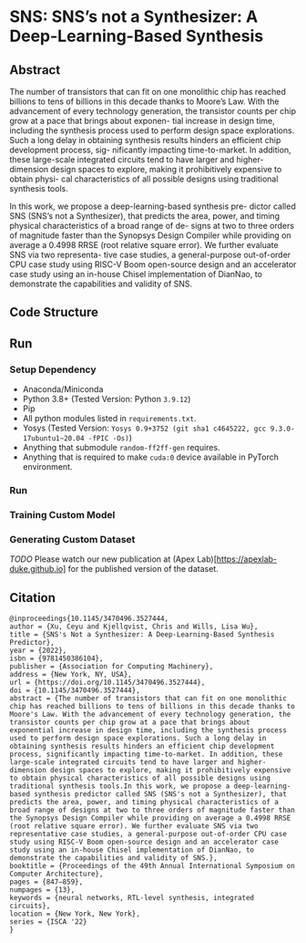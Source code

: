 # SNS: SNS’s not a Synthesizer: A Deep-Learning-Based Synthesis
## Abstract
The number of transistors that can fit on one monolithic chip has reached billions to tens of billions in this decade thanks to Moore’s Law. With the advancement of every technology generation, the transistor counts per chip grow at a pace that brings about exponen- tial increase in design time, including the synthesis process used to perform design space explorations. Such a long delay in obtaining synthesis results hinders an efficient chip development process, sig- nificantly impacting time-to-market. In addition, these large-scale integrated circuits tend to have larger and higher-dimension design spaces to explore, making it prohibitively expensive to obtain physi- cal characteristics of all possible designs using traditional synthesis tools.

In this work, we propose a deep-learning-based synthesis pre- dictor called SNS (SNS’s not a Synthesizer), that predicts the area, power, and timing physical characteristics of a broad range of de- signs at two to three orders of magnitude faster than the Synopsys Design Compiler while providing on average a 0.4998 RRSE (root relative square error). We further evaluate SNS via two representa- tive case studies, a general-purpose out-of-order CPU case study using RISC-V Boom open-source design and an accelerator case study using an in-house Chisel implementation of DianNao, to demonstrate the capabilities and validity of SNS.

## Code Structure


## Run
### Setup Dependency
* Anaconda/Miniconda
* Python 3.8+ (Tested Version: Python `3.9.12`)
* Pip
* All python modules listed in `requirements.txt`.
* Yosys (Tested Version: `Yosys 0.9+3752 (git sha1 c4645222, gcc 9.3.0-17ubuntu1~20.04 -fPIC -Os)`)
* Anything that submodule `random-ff2ff-gen` requires. 
* Anything that is required to make `cuda:0` device available in PyTorch environment.

### Run
### Training Custom Model

### Generating Custom Dataset
*TODO*
Please watch our new publication at (Apex Lab)[https://apexlab-duke.github.io] for the published version of the dataset.

## Citation
```
@inproceedings{10.1145/3470496.3527444,
author = {Xu, Ceyu and Kjellqvist, Chris and Wills, Lisa Wu},
title = {SNS's Not a Synthesizer: A Deep-Learning-Based Synthesis Predictor},
year = {2022},
isbn = {9781450386104},
publisher = {Association for Computing Machinery},
address = {New York, NY, USA},
url = {https://doi.org/10.1145/3470496.3527444},
doi = {10.1145/3470496.3527444},
abstract = {The number of transistors that can fit on one monolithic chip has reached billions to tens of billions in this decade thanks to Moore's Law. With the advancement of every technology generation, the transistor counts per chip grow at a pace that brings about exponential increase in design time, including the synthesis process used to perform design space explorations. Such a long delay in obtaining synthesis results hinders an efficient chip development process, significantly impacting time-to-market. In addition, these large-scale integrated circuits tend to have larger and higher-dimension design spaces to explore, making it prohibitively expensive to obtain physical characteristics of all possible designs using traditional synthesis tools.In this work, we propose a deep-learning-based synthesis predictor called SNS (SNS's not a Synthesizer), that predicts the area, power, and timing physical characteristics of a broad range of designs at two to three orders of magnitude faster than the Synopsys Design Compiler while providing on average a 0.4998 RRSE (root relative square error). We further evaluate SNS via two representative case studies, a general-purpose out-of-order CPU case study using RISC-V Boom open-source design and an accelerator case study using an in-house Chisel implementation of DianNao, to demonstrate the capabilities and validity of SNS.},
booktitle = {Proceedings of the 49th Annual International Symposium on Computer Architecture},
pages = {847–859},
numpages = {13},
keywords = {neural networks, RTL-level synthesis, integrated circuits},
location = {New York, New York},
series = {ISCA '22}
}
```

